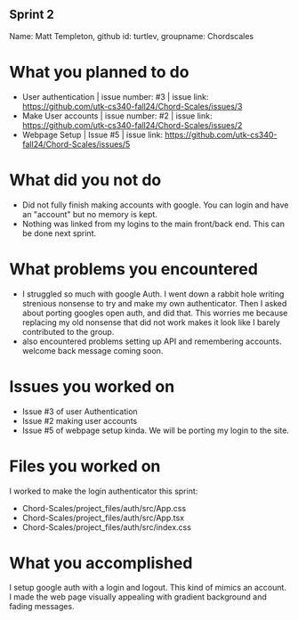 ## Sprint 2 ##
Name: Matt Templeton, github id: turtlev, groupname: Chordscales

# What you planned to do #
- User authentication | issue number: #3 | issue link: https://github.com/utk-cs340-fall24/Chord-Scales/issues/3
- Make User accounts | issue number: #2 | issue link: https://github.com/utk-cs340-fall24/Chord-Scales/issues/2
- Webpage Setup | Issue #5 | issue link: https://github.com/utk-cs340-fall24/Chord-Scales/issues/5


# What did you not do
- Did not fully finish making accounts with google. You can login and have an "account" but no memory is kept.
- Nothing was linked from my logins to the main front/back end. This can be done next sprint.

# What problems you encountered
- I struggled so much with google Auth. I went down a rabbit hole writing strenious nonsense to try and make my own authenticator. Then I asked about porting googles open auth, and did that. This worries me because replacing my old nonsense that did not work makes it look like I barely contributed to the group.
- also encountered problems setting up API and remembering accounts. welcome back message coming soon.

# Issues you worked on
- Issue #3 of user Authentication
- Issue #2 making user accounts
- Issue #5 of webpage setup kinda. We will be porting my login to the site.

# Files you worked on
I worked to make the login authenticator this sprint:
- Chord-Scales/project_files/auth/src/App.css 
- Chord-Scales/project_files/auth/src/App.tsx
- Chord-Scales/project_files/auth/src/index.css


# What you accomplished
I setup google auth with a login and logout.
This kind of mimics an account.
I made the web page visually appealing with gradient background and fading messages.

